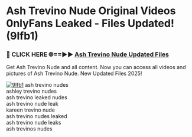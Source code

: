 # Ash Trevino Nude Original Videos 0nlyFans Leaked - Files Updated! (9lfb1)

<h3>🔴 CLICK HERE 🌐==►► <a href="https://tinyurl.com/4mcuefdz" rel="nofollow">Ash Trevino Nude Updated Files</a></h3>

Get Ash Trevino Nude and all content. Now you can access all videos and pictures of Ash Trevino Nude. New Updated Files 2025!

[![9lfb1](https://i.imgur.com/StAQSOY.gif)](https://tinyurl.com/4mcuefdz)
ash trevino nudes<br>
ashley trevino nudes<br>
ash trevino leaked nudes<br>
ash trevino nude leak<br>
kareen trevino nude<br>
ash trevino nudes leaked<br>
ash trevino nude leaks<br>
ash trevinos nudes